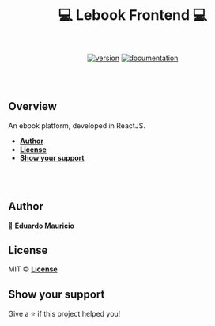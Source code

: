 <h1 align="center">
 💻 Lebook Frontend 💻
</h1>

<br>

<div align="center">

[![version](https://img.shields.io/badge/version-1.0.1-blue.svg)](https://github.com/therealeddy/lebook-frontend/releases)<space><space>
[![documentation](https://img.shields.io/badge/documentation-yes-brightgreen.svg)](#overview)

</div>

<br><br>

## Overview

An ebook platform, developed in ReactJS.

- **[Author](#author)**
- **[License](#license)**
- **[Show your support](#show-your-support)**

<br><br>

## Author

👤 **[Eduardo Mauricio](https://github.com/therealeddy)**

## License

MIT © **[License](LICENSE)**

## Show your support

Give a ⭐️ if this project helped you!
